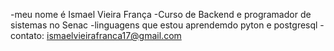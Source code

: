 -meu nome é Ismael Vieira França 
-Curso de Backend e programador de sistemas no Senac
-linguagens que estou aprendemdo pyton e postgresql
-contato: ismaelvieirafranca17@gmail.com


